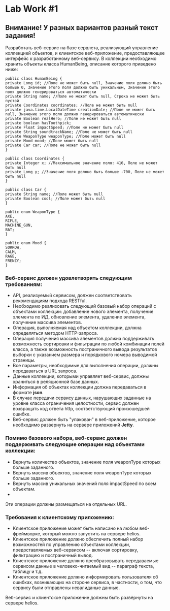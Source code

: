 # Lab Work #1

## Внимание! У разных вариантов разный текст задания!
Разработать веб-сервис на базе сервлета, реализующий управление коллекцией объектов, и клиентское веб-приложение, предоставляющее интерфейс к разработанному веб-сервису. В коллекции необходимо хранить объекты класса HumanBeing, описание которого приведено ниже:

    public class HumanBeing {
    private Long id; //Поле не может быть null, Значение поля должно быть больше 0, Значение этого поля должно быть уникальным, Значение этого поля должно генерироваться автоматически
    private String name; //Поле не может быть null, Строка не может быть пустой
    private Coordinates coordinates; //Поле не может быть null
    private java.time.LocalDateTime creationDate; //Поле не может быть null, Значение этого поля должно генерироваться автоматически
    private Boolean realHero; //Поле не может быть null
    private boolean hasToothpick;
    private Float impactSpeed; //Поле не может быть null
    private String soundtrackName; //Поле не может быть null
    private WeaponType weaponType; //Поле может быть null
    private Mood mood; //Поле может быть null
    private Car car; //Поле не может быть null
    }

    public class Coordinates {
    private Integer x; //Максимальное значение поля: 416, Поле не может быть null
    private Long y; //Значение поля должно быть больше -700, Поле не может быть null
    }

    public class Car {
    private String name; //Поле может быть null
    private Boolean cool; //Поле может быть null
    }

    public enum WeaponType {
    AXE,
    RIFLE,
    MACHINE_GUN,
    BAT;
    }

    public enum Mood {
    SORROW,
    CALM,
    RAGE,
    FRENZY;
    }
### Веб-сервис должен удовлетворять следующим требованиям:

* API, реализуемый сервисом, должен соответствовать рекомендациям подхода RESTful.
* Необходимо реализовать следующий базовый набор операций с объектами коллекции: добавление нового элемента, получение элемента по ИД, обновление элемента, удаление элемента, получение массива элементов.
* Операция, выполняемая над объектом коллекции, должна определяться методом HTTP-запроса.
* Операция получения массива элементов должна поддерживать возможность сортировки и фильтрации по любой комбинации полей класса, а также возможность постраничного вывода результатов выборки с указанием размера и порядкового номера выводимой страницы.
* Все параметры, необходимые для выполнения операции, должны передаваться в URL запроса.
* Данные коллекции, которыми управляет веб-сервис, должны храниться в реляционной базе данных.
* Информация об объектах коллекции должна передаваться в формате **json**.
* В случае передачи сервису данных, нарушающих заданные на уровне класса ограничения целостности, сервис должен возвращать код ответа http, соответствующий произошедшей ошибке.
* Веб-сервис должен быть "упакован" в веб-приложение, которое необходимо развернуть на сервере приложений **Jetty**.
### Помимо базового набора, веб-сервис должен поддерживать следующие операции над объектами коллекции:

* Вернуть количество объектов, значение поля weaponType которых больше заданного.
* Вернуть массив объектов, значение поля weaponType которых больше заданного.
* Вернуть массив уникальных значений поля impactSpeed по всем объектам.
* 
Эти операции должны размещаться на отдельных URL.

### Требования к клиентскому приложению:

* Клиентское приложение может быть написано на любом веб-фреймворке, который можно запустить на сервере helios.
* Клиентское приложение должно обеспечить полный набор возможностей по управлению объектами коллекции, предоставляемых веб-сервисом -- включая сортировку, фильтрацию и постраничный вывод.
* Клиентское приложение должно преобразовывать передаваемые сервисом данные в человеко-читаемый вид -- параграф текста, таблицу и т.д.
* Клиентское приложение должно информировать пользователя об ошибках, возникающих на стороне сервиса, в частности, о том, что сервису были отправлены невалиданые данные.

Веб-сервис и клиентское приложение должны быть развёрнуты на сервере helios.